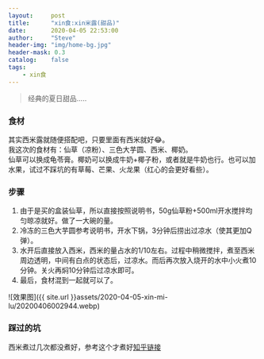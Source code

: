 ```yaml
---
layout:     post
title:      "xin食:xin米露(甜品)"
date:       2020-04-05 22:53:00
author:     "Steve"
header-img: "img/home-bg.jpg"
header-mask: 0.3
catalog:    false
tags:
    - xin食
---
```



> 经典的夏日甜品.....


### 食材

其实西米露就随便搭配吧，只要里面有西米就好😂。<br>
我这次的食材有：仙草（凉粉）、三色大芋圆、西米、椰奶。<br>
仙草可以换成龟苓膏。椰奶可以换成牛奶+椰子粉，或者就是牛奶也行。也可以加水果，试过不踩坑的有草莓、芒果、火龙果（红心的会更好看些）。

### 步骤

1. 由于是买的盒装仙草，所以直接按照说明书，50g仙草粉+500ml开水搅拌均匀晾凉就好。做了一大碗的量。
2. 冷冻的三色大芋圆参考说明书，开水下锅，3分钟后捞出过凉水（使其更加Q弹）。
3. 水开后直接放入西米，西米的量占水的1/10左右。过程中稍微搅拌，煮至西米周边透明，中间有白点的状态后，过凉水。而后再次放入烧开的水中小火煮10分钟。关火再焖10分钟后过凉水即可。
4. 最后，食材混到一起就可以了。

![效果图]({{ site.url }}assets/2020-04-05-xin-mi-lu/20200406002944.webp)

### 踩过的坑

西米煮过几次都没煮好，参考这个才煮好[知乎链接](https://www.zhihu.com/question/49337508/answer/1046956953)